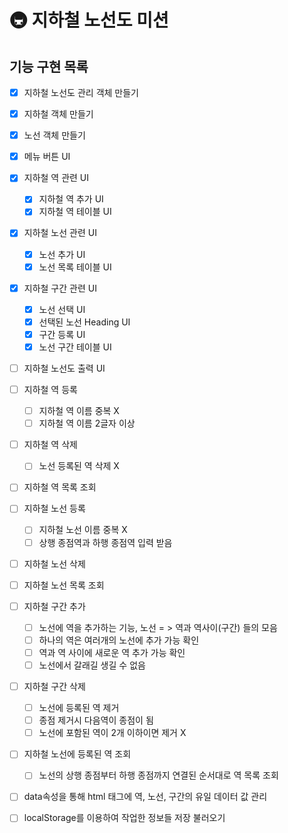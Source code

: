 # 🚇 지하철 노선도 미션

## 기능 구현 목록

- [X] 지하철 노선도 관리 객체 만들기
- [X] 지하철 객체 만들기
- [X] 노선 객체 만들기

- [X] 메뉴 버튼 UI
- [X] 지하철 역 관련 UI
  - [X] 지하철 역 추가 UI
  - [X] 지하철 역 테이블 UI
- [X] 지하철 노선 관련 UI
  - [X] 노선 추가 UI
  - [X] 노선 목록 테이블 UI
- [X] 지하철 구간 관련 UI
  - [X] 노선 선택 UI
  - [X] 선택된 노선 Heading UI
  - [X] 구간 등록 UI
  - [X] 노선 구간 테이블 UI
- [ ] 지하철 노선도 출력 UI

- [ ] 지하철 역 등록
  - [ ] 지하철 역 이름 중복 X
  - [ ] 지하철 역 이름 2글자 이상
- [ ] 지하철 역 삭제
  - [ ] 노선 등록된 역 삭제 X
- [ ] 지하철 역 목록 조회

- [ ] 지하철 노선 등록
  - [ ] 지하철 노선 이름 중복 X
  - [ ] 상행 종점역과 하행 종점역 입력 받음
- [ ] 지하철 노선 삭제
- [ ] 지하철 노선 목록 조회

- [ ] 지하철 구간 추가
  - [ ] 노선에 역을 추가하는 기능, 노선 = > 역과 역사이(구간) 들의 모음 
  - [ ] 하나의 역은 여러개의 노선에 추가 가능 확인
  - [ ] 역과 역 사이에 새로운 역 추가 가능 확인
  - [ ] 노선에서 갈래길 생길 수 없음

- [ ] 지하철 구간 삭제
  - [ ] 노선에 등록된 역 제거
  - [ ] 종점 제거시 다음역이 종점이 됨
  - [ ] 노선에 포함된 역이 2개 이하이면 제거 X

- [ ] 지하철 노선에 등록된 역 조회
  - [ ] 노선의 상행 종점부터 하행 종점까지 연결된 순서대로 역 목록 조회

- [ ] data속성을 통해 html 태그에 역, 노선, 구간의 유일 데이터 값 관리
- [ ] localStorage를 이용하여 작업한 정보들 저장 불러오기

